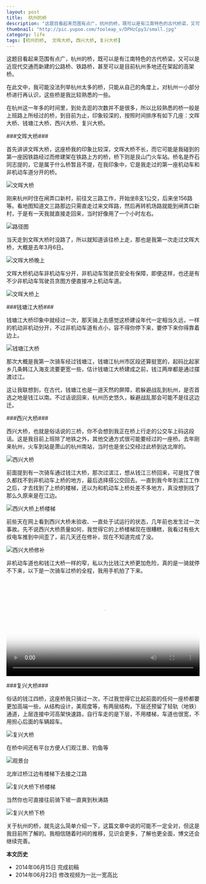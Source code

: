```yaml
---
layout: post
title:  杭州的桥
description: "这题目看起来范围有点广，杭州的桥，既可以是有江南特色的古代桥梁，又可以是近现代交通而新建的公路桥、铁路桥，甚至可以是目前杭州多地还在架起的高架桥。"
thumbnail: "http://pic.yupoo.com/fooleap_v/DPHzCpy3/small.jpg"
category: life
tags: [杭州的桥,  文晖大桥, 西兴大桥, 复兴大桥]
---
```


这题目看起来范围有点广，杭州的桥，既可以是有江南特色的古代桥梁，又可以是近现代交通而新建的公路桥、铁路桥，甚至可以是目前杭州多地还在架起的高架桥。

在此文中，我可能没法列举杭州太多的桥，只能从自己的角度上，对杭州一小部分桥进行再认识，这些桥是我比较熟悉的一些。

在杭州这一年多的时间里，到处去逛的次数并不是很多，所以比较熟悉的桥一般是上班路上所经过的桥，到目前为止，印象较深的，按照时间排序有如下几座：文晖大桥、钱塘江大桥、西兴大桥、复兴大桥。

###文晖大桥###

首先讲讲文晖大桥，这座桥我的印象比较深，文晖大桥不长，而它可能是我碰到的第一座因铁路经过而修建架在铁路上方的桥，桥下则是艮山门火车站。桥名是乔石同志提的，它是属于什么桥暂且不提，在我印象中，它是我走过的第一座机动车和非机动车道分开的桥。

![文晖大桥]({{site.IMG_PATH}}/bridge-in-hangzhou-01.jpg_640)

刚来杭州时住在闸弄口新村，前往文三路工作，开始坐B支1公交，后来坐156路等。看地图知道文三路那边只需直走过来文晖路，然后再转机场路就能到闸弄口新村，于是有一天我就直接走回来，当时好像用了一个小时左右。

![路径图]({{site.IMG_PATH}}/bridge-in-hangzhou-02.jpg_640)

当天走到文晖大桥时没路了，所以就知道该往桥上走，那也是我第一次走过文晖大桥，大概是去年3月6日。

![文晖大桥晚上]({{site.IMG_PATH}}/bridge-in-hangzhou-03.jpg_640)

文晖大桥机动车非机动车分开，非机动车驾驶员安全有保障，即便这样，也还是有不少非机动车驾驶员贪图方便直接冲上机动车道。

![文晖大桥上]({{site.IMG_PATH}}/bridge-in-hangzhou-04.jpg_640)

###钱塘江大桥###

钱塘江大桥印象中就经过一次，那天骑上去感觉这桥建设年代一定相当久远，一样的机动非机动分开，不过非机动车道有点小，容不得你停下来，要停下来你得靠着边上。

![钱塘江大桥]({{site.IMG_PATH}}/bridge-in-hangzhou-05.jpg_640)

那次大概是我第一次骑车经过钱塘江，钱塘江杭州市区段还算挺宽的，起码比起家乡几条韩江入海支流要更宽一些，估计钱塘江大桥建成之前，钱江两岸都是通过摆渡过江。

这让我联想到，在古代，钱塘江也是一道天然的屏障，若躲避战乱到杭州，是否首选之地是钱江以南。不过话说回来，杭州历史悠久，躲避战乱那会可能不是往这边迁。

###西兴大桥###

西兴大桥，也就是俗话说的三桥，你不会想到我正在桥上行走的公交车上码这段话。这是我目前上班除了地铁之外，其他交通方式很可能要经过的一座桥。去年刚来杭州，火车到站是萧山的杭州南站，当时也是坐公交经过此桥到达北岸的。

![西兴大桥]({{site.IMG_PATH}}/bridge-in-hangzhou-06.jpg_640)

前面提到有一次骑车通过钱江大桥，那次过滨江，想从钱江三桥回来，可是找了很久都找不到非机动车上桥的地方，最后选择搭公交回去。一直到我今年到滨江工作之后，才去找到了上桥的楼梯，还以为和机动车上桥处差不多地方，真没想到找了那么久原来是在江边。

![西兴大桥上桥楼梯]({{site.IMG_PATH}}/bridge-in-hangzhou-07.jpg_640)

前些天在网上看到西兴大桥未验收、一直处于试运行的状态，几年前也发生过一次事故。先不说西兴大桥质量如何，我觉得它的上桥楼梯现在很糟糕，我看过有些大叔电车推到中间歪了，前几天还在修补，现在不知道完成了没。

![西兴大桥修补]({{site.IMG_PATH}}/bridge-in-hangzhou-08.jpg_640)

非机动车道也和钱江大桥一样的窄，私以为比钱江大桥更加危险，真的是一骑就停不下来，以下是一次骑车过桥的全程，我用手机拍了下来。

<link href="http://vjs.zencdn.net/4.12/video-js.css" rel="stylesheet" />

<script src="http://vjs.zencdn.net/4.12/video.js"></script>

<video id="MY_VIDEO_1" class="video-js vjs-default-skin" width="640" height="480" controls="" preload="auto" poster="{{site.IMG_PATH}}//bridge-in-hangzhou-09.jpg" data-setup="{}">
 <source src="{{site.IMG_PATH}}//the_third_bridge_of_qiantang.mp4" type="video/mp4" />
</video>
<style>
.video-js {
    width: 100% !important;
    height: auto !important;
}
.video-js:after {
    content: '.';
    display: block;
    position: relative;
    padding: 0;
    padding-top: 100%; /* set this to (height/width)*100% (eg. 56%=16:9, 75%=4:3) */
    margin: 0 0 0 -100%;
    visibility: hidden;
    height: 0;
}
.vjs-poster {
    position: absolute;
    top: 0;
    bottom: 0;
    right: 0;
    left: 0;
}
</style>

###复兴大桥###
    
俗话的钱江四桥，这座桥我只骑过一次，不过我觉得它比起前面的任何一座桥都要更加高端一些，从结构设计，美观度等，有两层结构，下层还预留了轻轨（地铁）通道，上层连接中河高架快速路，自行车走的是下层，不用楼梯，车道也很宽，不用担心后面的车辆超车。

![复兴大桥]({{site.IMG_PATH}}/bridge-in-hangzhou-10.jpg_640)

在桥中间还有平台方便人们观江景、钓鱼等

![观景台]({{site.IMG_PATH}}/bridge-in-hangzhou-11.jpg_640)
    
北岸过桥江边有楼梯下去接之江路

![复兴大桥下桥楼梯]({{site.IMG_PATH}}/bridge-in-hangzhou-12.jpg_640)

当然你也可直接往前骑下坡一直爽到秋涛路

![复兴大桥下桥]({{site.IMG_PATH}}/bridge-in-hangzhou-13.jpg_640)
    
关于杭州的桥，就先这么简单介绍一下，这篇文章中说的可能不一定全对，但这是我目前所了解的。我相信随着时间的推移，见识会更多，了解也更全面，博文还会继续完善。

**本文历史**

* 2014年06月15日 完成初稿
* 2014年06月23日 修改视频为一比一宽高比
